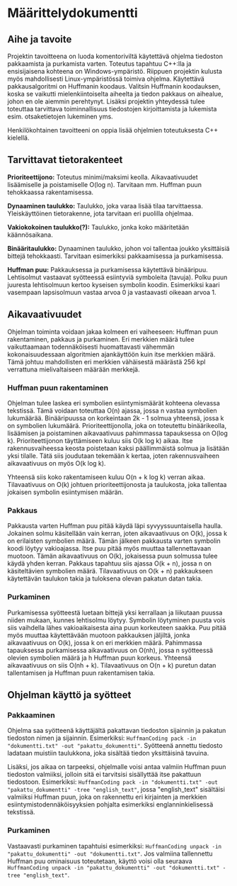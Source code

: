 # Määrittelydokumentti

## Aihe ja tavoite

Projektin tavoitteena on luoda komentoriviltä käytettävä ohjelma tiedoston pakkaamista ja purkamista varten. Toteutus tapahtuu C++:lla ja ensisijaisena kohteena on Windows-ympäristö. Riippuen projektin kulusta myös mahdollisesti Linux-ympäristössä toimiva ohjelma. Käytettävä pakkausalgoritmi on Huffmanin koodaus. Valitsin Huffmanin koodauksen, koska se vaikutti mielenkiintoiselta aiheelta ja tiedon pakkaus on aihealue, johon en ole aiemmin perehtynyt. Lisäksi projektin yhteydessä tulee toteuttaa tarvittava toiminnallisuus tiedostojen kirjoittamista ja lukemista esim. otsaketietojen lukeminen yms.

Henkilökohtainen tavoitteeni on oppia lisää ohjelmien toteutuksesta C++ kielellä.

## Tarvittavat tietorakenteet

**Prioriteettijono:** Toteutus minimi/maksimi keolla. Aikavaativuudet lisäämiselle ja poistamiselle O(log n). Tarvitaan mm. Huffman puun tehokkaassa rakentamisessa.

**Dynaaminen taulukko:** Taulukko, joka varaa lisää tilaa tarvittaessa. Yleiskäyttöinen tietorakenne, jota tarvitaan eri puolilla ohjelmaa.

**Vakiokokoinen taulukko(?):** Taulukko, jonka koko määritetään käännösaikana.

**Binääritaulukko:** Dynaaminen taulukko, johon voi tallentaa joukko yksittäisiä bittejä tehokkaasti. Tarvitaan esimerkiksi pakkaamisessa ja purkamisessa.

**Huffman puu:** Pakkauksessa ja purkamisessa käytettävä binääripuu. Lehtisolmut vastaavat syötteessä esiintyviä symboleita (tavuja). Polku puun juuresta lehtisolmuun kertoo kyseisen symbolin koodin. Esimerkiksi kaari vasempaan lapsisolmuun vastaa arvoa 0 ja vastaavasti oikeaan arvoa 1.

## Aikavaativuudet

Ohjelman toiminta voidaan jakaa kolmeen eri vaiheeseen: Huffman puun rakentaminen, pakkaus ja purkaminen. Eri merkkien määrä tulee vaikuttaamaan todennäköisesti huomattavasti vähemmän kokonaisuudessaan algoritmien ajankäyttöön kuin itse merkkien määrä. Tämä johtuu mahdollisten eri merkkien vähäisestä määrästä 256 kpl verrattuna mielivaltaiseen määrään merkkejä. 

### Huffman puun rakentaminen

Ohjelman tulee laskea eri symbolien esiintymismäärät kohteena olevassa tekstissä. Tämä voidaan toteuttaa O(n) ajassa, jossa n vastaa symbolien lukumäärää. Binääripuussa on korkeintaan 2k - 1 solmua yhteensä, jossa k on symbolien lukumäärä. Prioriteettijonolla, joka on toteutettu binäärikeolla, lisäämisen ja poistaminen aikavaativuus pahimmassa tapauksessa on O(log k). Prioriteettijonon täyttämiseen kuluu siis O(k log k) aikaa. Itse rakennusvaiheessa keosta poistetaan kaksi päällimmäistä solmua ja lisätään yksi tilalle. Tätä siis joudutaan tekemään k kertaa, joten rakennusvaiheen aikavaativuus on myös O(k log k).

Yhteensä siis koko rakentamiseen kuluu O(n + k log k) verran aikaa. Tilavaativuus on O(k) johtuen prioriteettijonosta ja taulukosta, joka tallentaa jokaisen symbolin esiintymisen määrän.

### Pakkaus

Pakkausta varten Huffman puu pitää käydä läpi syvyyssuuntaisella haulla. Jokainen solmu käsitellään vain kerran, joten aikavaativuus on O(k), jossa k on erilaisten symbolien määrä. Tämän jälkeen pakkausta varten symbolin koodi löytyy vakioajassa. Itse puu pitää myös muuttaa tallennettavaan muotoon. Tämän aikavaativuus on O(k), jokaisessa puun solmussa tulee käydä yhden kerran. Pakkaus tapahtuu siis ajassa O(k + n), jossa n on käsiteltävien symbolien määrä. Tilavaativuus on O(k + n) pakkaukseen käytettävän taulukon takia ja tuloksena olevan pakatun datan takia.

### Purkaminen

Purkamisessa syötteestä luetaan bittejä yksi kerrallaan ja liikutaan puussa niiden mukaan, kunnes lehtisolmu löytyy. Symbolin löytyminen puusta vois siis vaihdella lähes vakioaikaisesta aina puun korkeuteen saakka. Puu pitää myös muuttaa käytettävään muotoon pakkauksen jäljiltä, jonka aikavaativuus on O(k), jossa k on eri merkkien määrä. Pahimmassa tapauksessa purkamisessa aikavaativuus on O(nh), jossa n syötteessä olevien symbolien määrä ja h Huffman puun korkeus. Yhteensä aikavaativuus on siis O(nh + k). Tilavaativuus on O(n + k) puretun datan tallentamisen ja Huffman puun rakentamisen takia.

## Ohjelman käyttö ja syötteet

### Pakkaaminen

Ohjelma saa syötteenä käyttäjältä pakattavan tiedoston sijainnin ja pakatun tiedoston nimen ja sijainnin. Esimerkiksi: `HuffmanCoding pack -in "dokumentti.txt" -out "pakattu_dokumentti"`. Syötteenä annettu tiedosto ladataan muistiin taulukkona, joka sisältää tiedon yksittäisinä tavuina. 

Lisäksi, jos aikaa on tarpeeksi, ohjelmalle voisi antaa valmiin Huffman puun tiedoston valmiiksi, jolloin sitä ei tarvitsisi sisällyttää itse pakattuun tiedostoon.
Esimerkiksi: `HuffmanCoding pack -in "dokumentti.txt" -out "pakattu_dokumentti" -tree "english_text"`, jossa "english_text" sisältäisi valmiiksi Huffman puun, joka on rakennettu eri kirjainten ja merkkien esiintymistodennäköisyyksien pohjalta esimerkiksi englanninkielisessä tekstissä.

### Purkaminen

Vastaavasti purkaminen tapahtuisi esimerkiksi: `HuffmanCoding unpack -in "pakattu_dokumentti" -out "dokumentti.txt"`. Jos valmiina tallennettu Huffman puu ominaisuus toteutetaan, käyttö voisi olla seuraava `HuffmanCoding unpack -in "pakattu_dokumentti" -out "dokumentti.txt" -tree "english_text"`.
